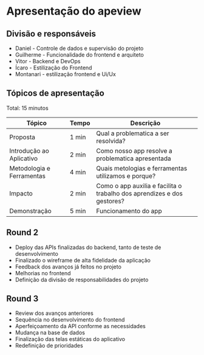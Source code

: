 # Apresentação do apeview

## Divisão e responsáveis
- Daniel - Controle de dados e supervisão do projeto
- Guilherme - Funcionalidade do frontend e arquiteto
- Vitor - Backend e DevOps
- Ícaro - Estilização do Frontend
- Montanari - estilização frontend e Ui/Ux

## Tópicos de apresentação

Total: 15 minutos

| Tópico                    | Tempo | Descrição                                                               |
| ------------------------- | ----- | ----------------------------------------------------------------------- |
| Proposta                  | 1 min | Qual a problematica a ser resolvida?                                    |
| Introdução ao Aplicativo  | 2 min | Como nosso app resolve a problematica apresentada                       |
| Metodologia e Ferramentas | 4 min | Quais metologias e ferramentas utilizamos e porque?                     |
| Impacto                   | 2 min | Como o app auxilia e facilita o trabalho dos aprendizes e dos gestores? |
| Demonstração              | 5 min | Funcionamento do app                                                    |

## Round 2

- Deploy das APIs finalizadas do backend, tanto de teste de desenvolvimento
- Finalizado o wireframe de alta fidelidade da aplicação
- Feedback dos avanços já feitos no projeto
- Melhorias no frontend
- Definição da divisão de responsabilidades do projeto

## Round 3

- Review dos avanços anteriores
- Sequência no desenvolvimento do frontend
- Aperfeiçoamento da API conforme as necessidades
- Mudança na base de dados
- Finalização das telas estáticas do aplicativo
- Redefinição de prioridades
